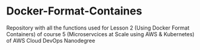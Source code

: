 # Docker-Format-Containes
Repository with all the functions used for Lesson 2 (Using Docker Format Containers) of course 5 (Microservcices at Scale using AWS &amp; Kubernetes) of AWS Cloud DevOps Nanodegree
